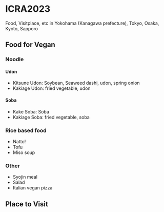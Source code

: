 # ICRA2023
Food, Visitplace, etc in Yokohama (Kanagawa prefecture), Tokyo, Osaka, Kyoto, Sapporo

## Food for Vegan
### Noodle
#### Udon
- Kitsune Udon: Soybean, Seaweed dashi, udon, spring onion
- Kakiage Udon: fried vegetable, udon
#### Soba
- Kake Soba: Soba
- Kakiage Soba: fried vegetable, soba
### Rice based food
- Natto!
- Tofu
- Miso soup
### Other
- Syojin meal
- Salad
- Italian vegan pizza

## Place to Visit

